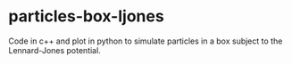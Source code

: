 # particles-box-ljones
Code in c++ and plot in python to simulate particles in a box subject to the Lennard-Jones potential.
